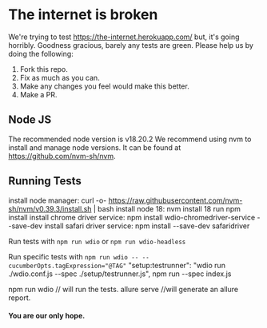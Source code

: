 # The internet is broken

We're trying to test https://the-internet.herokuapp.com/ but, it's going horribly. Goodness gracious, barely any tests are green. Please help us by doing the following:

1. Fork this repo.
2. Fix as much as you can.
3. Make any changes you feel would make this better.
4. Make a PR.

## Node JS

The recommended node version is v18.20.2
We recommend using nvm to install and manage node versions. It can be found at https://github.com/nvm-sh/nvm.

## Running Tests
install node manager:   curl -o- https://raw.githubusercontent.com/nvm-sh/nvm/v0.39.3/install.sh | bash
install node 18:   nvm install 18
run npm install
install chrome driver service: npm install wdio-chromedriver-service --save-dev
install safari driver service: npm install --save-dev safaridriver



Run tests with `npm run wdio` or `npm run wdio-headless`

Run specific tests with `npm run wdio -- --cucumberOpts.tagExpression="@TAG"`
  "setup:testrunner": "wdio run ./wdio.conf.js --spec ./setup/testrunner.js",  npm run --spec index.js

 npm run wdio  // will run the tests. 
 allure serve  //will generate an allure report. 

#### You are our only hope.
